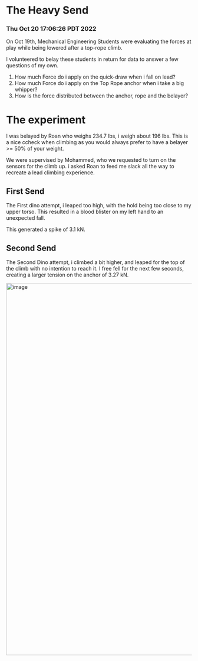  # The Heavy Send
 ### Thu Oct 20 17:06:26 PDT 2022
 
 On Oct 19th, Mechanical Engineering Students were evaluating the forces at play while being lowered after a top-rope climb.

 I volunteered to belay these students in return for data to answer a few questions of my own.

 1. How much Force do i apply on the quick-draw when i fall on lead?
 2. How much Force do i apply on the Top Rope anchor when i take a big whipper?
 3. How is the force distributed between the anchor, rope and the belayer?

# The experiment
 
 I was belayed by Roan who weighs 234.7 lbs, i weigh about 196 lbs. This is a nice ccheck when climbing as you would always prefer to have a belayer >= 50% of your weight.
 
 We were supervised by Mohammed, who we requested to turn on the sensors for the climb up. i asked Roan to feed me slack all the way to recreate a lead climbing experience.

 ## First Send
 The First dino attempt, i leaped too high, with the hold being too close to my upper torso. This resulted in a blood blister on my left hand to an unexpected fall.

 This generated a spike of 3.1 kN.

 ## Second Send
 The Second Dino attempt, i climbed a bit higher, and leaped for the top of the climb with no intention to reach it. I free fell for the next few seconds, creating a larger tension on the anchor of 3.27 kN.
 
 <img width="1008" alt="image" src="https://user-images.githubusercontent.com/47517636/197087516-ae7d94cb-c91a-44c9-b97f-7364de3d6bf1.png">





